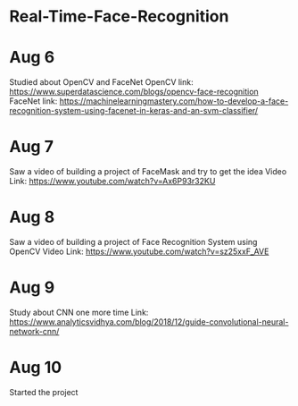 # Real-Time-Face-Recognition

# Aug 6
  Studied about OpenCV and FaceNet
  OpenCV link: https://www.superdatascience.com/blogs/opencv-face-recognition
  FaceNet link: https://machinelearningmastery.com/how-to-develop-a-face-recognition-system-using-facenet-in-keras-and-an-svm-classifier/
# Aug 7
  Saw a video of building a project of FaceMask and try to get the idea
  Video Link: https://www.youtube.com/watch?v=Ax6P93r32KU
# Aug 8
  Saw a video of building a project of Face Recognition System using OpenCV
  Video Link: https://www.youtube.com/watch?v=sz25xxF_AVE
# Aug 9
  Study about CNN one more time
  Link: https://www.analyticsvidhya.com/blog/2018/12/guide-convolutional-neural-network-cnn/
# Aug 10 
  Started the project
